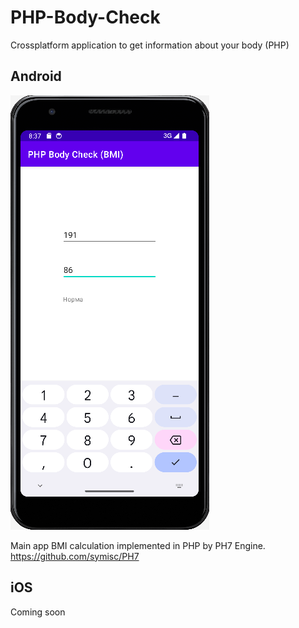 # PHP-Body-Check  
Crossplatform application to get information about your body (PHP)  
  
## Android  
![ScreenshotAndroid.png](ScreenshotAndroid.png)  
  
Main app BMI calculation implemented in PHP by PH7 Engine.  
https://github.com/symisc/PH7  

## iOS  
Coming soon  